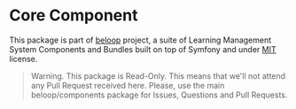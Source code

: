 Core Component
==============

This package is part of [beloop](http://github.com/beloop/components) project, a
suite of Learning Management System Components and Bundles built on top of Symfony and under
[MIT](http://opensource.org/licenses/MIT) license.

> Warning. This package is Read-Only. This means that we'll not attend any Pull
> Request received here. Please, use the main beloop/components package for Issues,
> Questions and Pull Requests.
